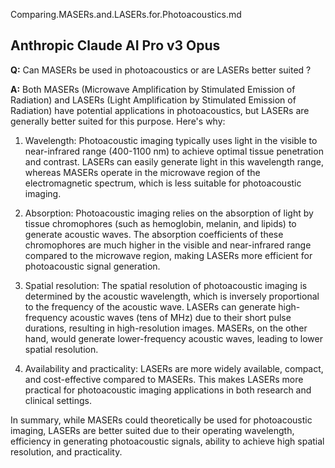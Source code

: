Comparing.MASERs.and.LASERs.for.Photoacoustics.md

## Anthropic Claude AI Pro v3 Opus 

**Q:** Can MASERs be used in photoacoustics or are LASERs better suited ?​​​​​​​​​​​​​​​​

**A:** Both MASERs (Microwave Amplification by Stimulated Emission of Radiation) and LASERs (Light Amplification by Stimulated Emission of Radiation) have potential applications in photoacoustics, but LASERs are generally better suited for this purpose. Here's why:

1. Wavelength: Photoacoustic imaging typically uses light in the visible to near-infrared range (400-1100 nm) to achieve optimal tissue penetration and contrast. LASERs can easily generate light in this wavelength range, whereas MASERs operate in the microwave region of the electromagnetic spectrum, which is less suitable for photoacoustic imaging.

2. Absorption: Photoacoustic imaging relies on the absorption of light by tissue chromophores (such as hemoglobin, melanin, and lipids) to generate acoustic waves. The absorption coefficients of these chromophores are much higher in the visible and near-infrared range compared to the microwave region, making LASERs more efficient for photoacoustic signal generation.

3. Spatial resolution: The spatial resolution of photoacoustic imaging is determined by the acoustic wavelength, which is inversely proportional to the frequency of the acoustic wave. LASERs can generate high-frequency acoustic waves (tens of MHz) due to their short pulse durations, resulting in high-resolution images. MASERs, on the other hand, would generate lower-frequency acoustic waves, leading to lower spatial resolution.

4. Availability and practicality: LASERs are more widely available, compact, and cost-effective compared to MASERs. This makes LASERs more practical for photoacoustic imaging applications in both research and clinical settings.

In summary, while MASERs could theoretically be used for photoacoustic imaging, LASERs are better suited due to their operating wavelength, efficiency in generating photoacoustic signals, ability to achieve high spatial resolution, and practicality.​​​​​​​​​​​​​​​​
